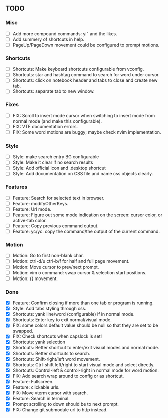 ## TODO

### Misc
- [ ] Add more compound commands: yi" and the likes.
- [ ] Add summery of shortcuts in help.
- [ ] PageUp/PageDown movement could be configured to prompt motions.

### Shortcuts
- [ ] Shortcuts: Make keyboard shortcuts configurable from vconfig.
- [ ] Shortcuts: star and hashtag command to search for word under cursor.
- [ ] Shortcuts: click on notebook header and tabs to close and create new tab.
- [ ] Shortcuts: separate tab to new window.

### Fixes
- [ ] FIX: Scroll to insert mode cursor when switching to insert mode from normal
    mode (and make this configurable).
- [ ] FIX: VTE documentation errors.
- [ ] FIX: Some word motions are buggy; maybe check nvim implementation.

### Style
- [ ] Style: make search entry BG configurable
- [ ] Style: Make it clear if no search results
- [ ] Style: Add official icon and .desktop shortcut
- [ ] Style: Add documentation on CSS file and name css objects clearly.

### Features
- [ ] Feature: Search for selected text in browser.
- [ ] Feature: modifyOtherKeys.
- [ ] Feature: Url mode.
- [ ] Feature: Figure out some mode indication on the screen: cursor color, or
    active-tab color.
- [ ] Feature: Copy previous command output.
- [ ] Feature: yc/yc: copy the command/the output of the current command.

### Motion
- [ ] Motion: Go to first non-blank char.
- [ ] Motion: ctrl-d/u ctrl-b/f for half and full page movement.
- [ ] Motion: Move cursor to prev/next prompt.
- [ ] Motion: vim o command: swap cursor & selection start positions.
- [ ] Motion: {} movement.

### Done
- [x] Feature: Confirm closing if more than one tab or program is running.
- [x] Style: Add tabs styling through css.
- [x] Shortcuts: yank line/word (configurable) if in normal mode.
- [x] Shortcuts: Enter key to exit normal/visual mode.
- [x] FIX: some colors default value should be null so that they are set to be
    swapped.
- [x] FIX: Check shortcuts when capslock is set!
- [x] Shortcuts: yank selection
- [x] Shortcuts: Better shortcut to enter/exit visual modes and normal mode.
- [x] Shortcuts: Better shortcuts to search.
- [x] Shortcuts: Shift-right/left word movement.
- [x] Shortcuts: Ctrl-shift left/right to start visual mode and select directly.
- [x] Shortcuts: Control-left & control-right in normal mode for word motion.
- [x] FIX: Add search wrap around to config or as shortcut.
- [x] Feature: Fullscreen.
- [x] Feature: clickable urls.
- [x] FIX: Move vterm cursor with search.
- [x] Feature: Search in terminal.
- [x] Prompt scrolling to down should be to next prompt.
- [x] FIX: Change git submodule url to http instead.
